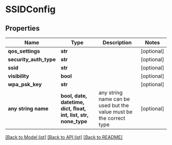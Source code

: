 # SSIDConfig


## Properties
Name | Type | Description | Notes
------------ | ------------- | ------------- | -------------
**qos_settings** | **str** |  | [optional] 
**security_auth_type** | **str** |  | [optional] 
**ssid** | **str** |  | [optional] 
**visibility** | **bool** |  | [optional] 
**wpa_psk_key** | **str** |  | [optional] 
**any string name** | **bool, date, datetime, dict, float, int, list, str, none_type** | any string name can be used but the value must be the correct type | [optional]

[[Back to Model list]](../README.md#documentation-for-models) [[Back to API list]](../README.md#documentation-for-api-endpoints) [[Back to README]](../README.md)


